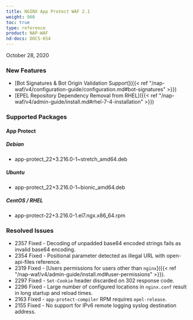 ```yaml
---
title: NGINX App Protect WAF 2.1
weight: 960
toc: true
type: reference
product: NAP-WAF
nd-docs: DOCS-654
---
```


October 28, 2020

### New Features

- [Bot Signatures & Bot Origin Validation Support]({{< ref "/nap-waf/v4/configuration-guide/configuration.md#bot-signatures" >}})
- [EPEL Repository Dependency Removal from RHEL]({{< ref "/nap-waf/v4/admin-guide/install.md#rhel-7-4-installation" >}})

### Supported Packages

#### App Protect

##### Debian

- app-protect_22+3.216.0-1~stretch_amd64.deb

##### Ubuntu

- app-protect_22+3.216.0-1~bionic_amd64.deb

##### CentOS / RHEL

- app-protect-22+3.216.0-1.el7.ngx.x86_64.rpm

### Resolved Issues

- 2357 Fixed - Decoding of unpadded base64 encoded strings fails as invalid base64 encoding.
- 2354 Fixed - Positional parameter detected as illegal URL with open-api-files reference.
- 2319 Fixed - [Users permissions for users other than `nginx`]({{< ref "/nap-waf/v4/admin-guide/install.md#user-permissions" >}}).
- 2297 Fixed - `Set-Cookie` header discarded on 302 response code.
- 2296 Fixed - Large number of configured locations in `nginx.conf` result in long startup and reload times.
- 2163 Fixed - `app-protect-compiler` RPM requires `epel-release`.
- 2155 Fixed - No support for IPv6 remote logging syslog destination address.

